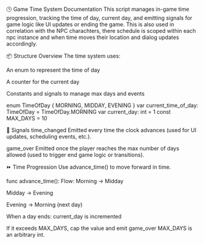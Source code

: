 🕒 Game Time System Documentation
This script manages in-game time progression, tracking the time of day, current day, and emitting signals for game logic like UI updates or ending the game.
This is also used in correlation with the NPC charachters, there schedule is scoped within each npc instance and when time moves their location and dialog updates accordingly.

📦 Structure Overview
The time system uses:

An enum to represent the time of day

A counter for the current day

Constants and signals to manage max days and events

enum TimeOfDay { MORNING, MIDDAY, EVENING }
var current_time_of_day: TimeOfDay = TimeOfDay.MORNING
var current_day: int = 1
const MAX_DAYS = 10

🔔 Signals
time_changed
Emitted every time the clock advances (used for UI updates, scheduling events, etc.).

game_over
Emitted once the player reaches the max number of days allowed (used to trigger end game logic or transitions).

⏩ Time Progression
Use advance_time() to move forward in time.

func advance_time():
Flow:
Morning → Midday

Midday → Evening

Evening → Morning (next day)

When a day ends:
current_day is incremented

If it exceeds MAX_DAYS, cap the value and emit game_over
MAX_DAYS is an arbitrary int.
